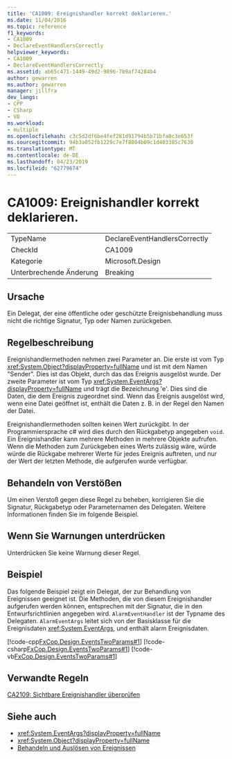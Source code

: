 ```yaml
---
title: 'CA1009: Ereignishandler korrekt deklarieren.'
ms.date: 11/04/2016
ms.topic: reference
f1_keywords:
- CA1009
- DeclareEventHandlersCorrectly
helpviewer_keywords:
- CA1009
- DeclareEventHandlersCorrectly
ms.assetid: ab65c471-1449-49d2-9896-7b9af74284b4
author: gewarren
ms.author: gewarren
manager: jillfra
dev_langs:
- CPP
- CSharp
- VB
ms.workload:
- multiple
ms.openlocfilehash: c3c5d2df6be4fef281d91794b5b71bfa0c3e653f
ms.sourcegitcommit: 94b3a052fb1229c7e7f8804b09c1d403385c7630
ms.translationtype: MT
ms.contentlocale: de-DE
ms.lasthandoff: 04/23/2019
ms.locfileid: "62779674"
---
```

# <a name="ca1009-declare-event-handlers-correctly"></a>CA1009: Ereignishandler korrekt deklarieren.

|||
|-|-|
|TypeName|DeclareEventHandlersCorrectly|
|CheckId|CA1009|
|Kategorie|Microsoft.Design|
|Unterbrechende Änderung|Breaking|

## <a name="cause"></a>Ursache
 Ein Delegat, der eine öffentliche oder geschützte Ereignisbehandlung muss nicht die richtige Signatur, Typ oder Namen zurückgeben.

## <a name="rule-description"></a>Regelbeschreibung
 Ereignishandlermethoden nehmen zwei Parameter an. Die erste ist vom Typ <xref:System.Object?displayProperty=fullName> und ist mit dem Namen "Sender". Dies ist das Objekt, durch das das Ereignis ausgelöst wurde. Der zweite Parameter ist vom Typ <xref:System.EventArgs?displayProperty=fullName> und trägt die Bezeichnung 'e'. Dies sind die Daten, die dem Ereignis zugeordnet sind. Wenn das Ereignis ausgelöst wird, wenn eine Datei geöffnet ist, enthält die Daten z. B. in der Regel den Namen der Datei.

 Ereignishandlermethoden sollten keinen Wert zurückgibt. In der Programmiersprache c# wird dies durch den Rückgabetyp angegeben `void`. Ein Ereignishandler kann mehrere Methoden in mehrere Objekte aufrufen. Wenn die Methoden zum Zurückgeben eines Werts zulässig wäre, würde würde die Rückgabe mehrerer Werte für jedes Ereignis auftreten, und nur der Wert der letzten Methode, die aufgerufen wurde verfügbar.

## <a name="how-to-fix-violations"></a>Behandeln von Verstößen
 Um einen Verstoß gegen diese Regel zu beheben, korrigieren Sie die Signatur, Rückgabetyp oder Parameternamen des Delegaten. Weitere Informationen finden Sie im folgende Beispiel.

## <a name="when-to-suppress-warnings"></a>Wenn Sie Warnungen unterdrücken
 Unterdrücken Sie keine Warnung dieser Regel.

## <a name="example"></a>Beispiel
 Das folgende Beispiel zeigt ein Delegat, der zur Behandlung von Ereignissen geeignet ist. Die Methoden, die von diesem Ereignishandler aufgerufen werden können, entsprechen mit der Signatur, die in den Entwurfsrichtlinien angegeben wird. `AlarmEventHandler` ist der Typname des Delegaten. `AlarmEventArgs` leitet sich von der Basisklasse für die Ereignisdaten <xref:System.EventArgs>, und enthält alarm Ereignisdaten.

 [!code-cpp[FxCop.Design.EventsTwoParams#1](../code-quality/codesnippet/CPP/ca1009-declare-event-handlers-correctly_1.cpp)]
 [!code-csharp[FxCop.Design.EventsTwoParams#1](../code-quality/codesnippet/CSharp/ca1009-declare-event-handlers-correctly_1.cs)]
 [!code-vb[FxCop.Design.EventsTwoParams#1](../code-quality/codesnippet/VisualBasic/ca1009-declare-event-handlers-correctly_1.vb)]

## <a name="related-rules"></a>Verwandte Regeln
 [CA2109: Sichtbare Ereignishandler überprüfen](../code-quality/ca2109-review-visible-event-handlers.md)

## <a name="see-also"></a>Siehe auch

- <xref:System.EventArgs?displayProperty=fullName>
- <xref:System.Object?displayProperty=fullName>
- [Behandeln und Auslösen von Ereignissen](/dotnet/standard/events/index)